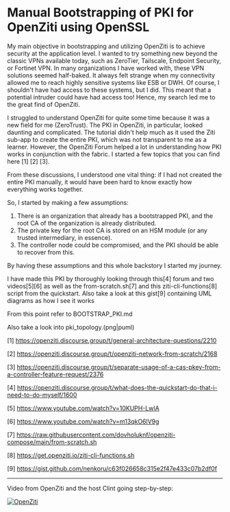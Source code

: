 # Manual Bootstrapping of PKI for OpenZiti using OpenSSL

My main objective in bootstrapping and utilizing OpenZiti is to achieve security at the application level. I wanted to try something new beyond the classic VPNs available today, such as ZeroTier, Tailscale, Endpoint Security, or Fortinet VPN. In many organizations I have worked with, these VPN solutions seemed half-baked. It always felt strange when my connectivity allowed me to reach highly sensitive systems like ESB or DWH. Of course, I shouldn't have had access to these systems, but I did. This meant that a potential intruder could have had access too! Hence, my search led me to the great find of OpenZiti.

I struggled to understand OpenZiti for quite some time because it was a new field for me (ZeroTrust). The PKI in OpenZiti, in particular, looked daunting and complicated. The tutorial didn't help much as it used the Ziti sub-app to create the entire PKI, which was not transparent to me as a learner. However, the OpenZiti Forum helped a lot in understanding how PKI works in conjunction with the fabric. I started a few topics that you can find here [1] [2] [3].

From these discussions, I understood one vital thing: if I had not created the entire PKI manually, it would have been hard to know exactly how everything works together.

So, I started by making a few assumptions:

1. There is an organization that already has a bootstrapped PKI, and the root CA of the organization is already distributed.
2. The private key for the root CA is stored on an HSM module (or any trusted intermediary, in essence).
3. The controller node could be compromised, and the PKI should be able to recover from this.

By having these assumptions and this whole backstory I started my journey.

I have made this PKI by thoroughly looking through this[4] forum and two videos[5][6] as well as the from-scratch.sh[7] and this ziti-cli-functions[8] script from the quickstart.
Also take a look at this gist[9] containing UML diagrams as how I see it works

From this point refer to BOOTSTRAP_PKI.md

Also take a look into pki_topology.(png|puml)

[1] https://openziti.discourse.group/t/general-architecture-questions/2210

[2] https://openziti.discourse.group/t/openziti-network-from-scratch/2168

[3] https://openziti.discourse.group/t/separate-usage-of-a-cas-pkey-from-a-controller-feature-request/2376

[4] https://openziti.discourse.group/t/what-does-the-quickstart-do-that-i-need-to-do-myself/1600

[5] https://www.youtube.com/watch?v=10KUPH-LwlA

[6] https://www.youtube.com/watch?v=m13qkO6lV9g

[7] https://raw.githubusercontent.com/dovholuknf/openziti-compose/main/from-scratch.sh

[8] https://get.openziti.io/ziti-cli-functions.sh

[9] https://gist.github.com/nenkoru/c63f026658c315e2f47e433c07b2df0f

---

Video from OpenZiti and the host Clint going step-by-step:

[![OpenZiti](https://img.youtube.com/vi/X_bvaZOAh34/0.jpg)](https://www.youtube.com/watch?v=X_bvaZOAh34)
